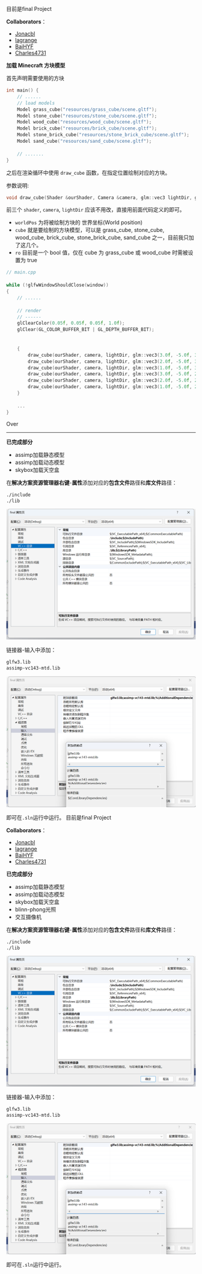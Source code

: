 目前是final Project

**Collaborators**：

- [Jonacbl](https://github.com/Jonacbl)
- [lagrange](https://github.com/lxl1437)
- [BaiHYF](https://github.com/BaiHYF)
- [Charles4731](https://github.com/Charles4731)


**加载 Minecraft 方块模型**

首先声明需要使用的方块

```cpp
int main() {
    // ......
    // load models
    Model grass_cube("resources/grass_cube/scene.gltf");
    Model stone_cube("resources/stone_cube/scene.gltf");
    Model wood_cube("resources/wood_cube/scene.gltf");
    Model brick_cube("resources/brick_cube/scene.gltf");
    Model stone_brick_cube("resources/stone_brick_cube/scene.gltf");
    Model sand_cube("resources/sand_cube/scene.gltf");

    // .......
}
```

之后在渲染循环中使用 `draw_cube` 函数，在指定位置绘制对应的方块。

参数说明:
```cpp
void draw_cube(Shader &ourShader, Camera &camera, glm::vec3 lightDir, glm::vec3 worldPos, Model cube, bool ro=false)
```
前三个 `shader`, `camera`, `lightDir` 应该不用改，直接用前面代码定义的即可。

- `worldPos` 为将被绘制方块的 世界坐标(World position)
- `cube` 就是要绘制的方块模型，可以是 grass_cube, stone_cube, wood_cube, brick_cube, stone_brick_cube, sand_cube 之一，目前我只加了这几个。
- `ro` 目前是一个 bool 值，仅在 cube 为 grass_cube 或 wood_cube 时需被设置为 true

```cpp
// main.cpp

while (!glfwWindowShouldClose(window))
{
    // ......

    // render
    // ------
    glClearColor(0.05f, 0.05f, 0.05f, 1.0f);
    glClear(GL_COLOR_BUFFER_BIT | GL_DEPTH_BUFFER_BIT);


    {
        draw_cube(ourShader, camera, lightDir, glm::vec3(3.0f, -5.0f, 3.0f), grass_cube, true);
        draw_cube(ourShader, camera, lightDir, glm::vec3(2.0f, -5.0f, 3.0f), brick_cube);
        draw_cube(ourShader, camera, lightDir, glm::vec3(1.0f, -5.0f, 3.0f), stone_cube);
        draw_cube(ourShader, camera, lightDir, glm::vec3(3.0f, -5.0f, 2.0f), stone_brick_cube);
        draw_cube(ourShader, camera, lightDir, glm::vec3(2.0f, -5.0f, 2.0f), wood_cube, true);
        draw_cube(ourShader, camera, lightDir, glm::vec3(1.0f, -5.0f, 2.0f), sand_cube);
    }

    ...
}
```

Over

----

**已完成部分**

- assimp加载静态模型
- assimp加载动态模型
- skybox加载天空盒



在**解决方案资源管理器右键**-**属性**添加对应的**包含文件**路径和**库文件**路径：

```
./include
./lib
```

![](./README/include.png)

链接器-输入中添加：

```
glfw3.lib
assimp-vc143-mtd.lib
```

![](./README/linker.png)

即可在`.sln`运行中运行。
目前是final Project

**Collaborators**：

- [Jonacbl](https://github.com/Jonacbl)
- [lagrange](https://github.com/lxl1437)
- [BaiHYF](https://github.com/BaiHYF)
- [Charles4731](https://github.com/Charles4731)



**已完成部分**

- assimp加载静态模型
- assimp加载动态模型
- skybox加载天空盒
- blinn-phong光照
- 交互摄像机



在**解决方案资源管理器右键**-**属性**添加对应的**包含文件**路径和**库文件**路径：

```
./include
./lib
```

![](./README/include.png)

链接器-输入中添加：

```
glfw3.lib
assimp-vc143-mtd.lib
```

![](./README/linker.png)

即可在`.sln`运行中运行。
